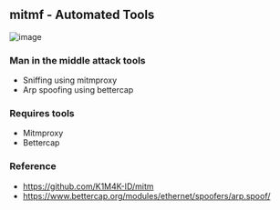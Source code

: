## mitmf - Automated Tools
![image](https://github.com/0xkucing/mitmf/assets/105418279/04842dc5-2a94-45e3-8a8e-65cfcaa708c1)

### Man in the middle attack tools
- Sniffing using mitmproxy
- Arp spoofing using bettercap

### Requires tools
- Mitmproxy
- Bettercap

### Reference
- https://github.com/K1M4K-ID/mitm
- https://www.bettercap.org/modules/ethernet/spoofers/arp.spoof/

